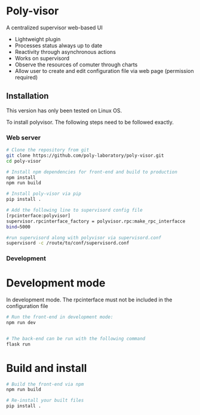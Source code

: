 # Poly-visor

A centralized supervisor web-based UI

* Lightweight plugin
* Processes status always up to date
* Reactivity through asynchronous actions
* Works on supervisord
* Observe the resources of comuter through charts
* Allow user to create and edit configuration file via web page (permission required)

## Installation

This version has only been tested on Linux OS.

To install polyvisor. The following steps need to be followed exactly.

### Web server

```bash
# Clone the repository from git
git clone https://github.com/poly-laboratory/poly-visor.git
cd poly-visor

# Install npm dependencies for front-end and build to production
npm install
npm run build

# Install poly-visor via pip
pip install .

# Add the following line to supervisord config file
[rpcinterface:polyvisor]
supervisor.rpcinterface_factory = polyvisor.rpc:make_rpc_interfacce
bind=5000

#run supervisord along with polyvisor via supervisord.conf
supervisord -c /route/to/conf/supervisord.conf
```

### Development

# Development mode
In development mode. The rpcinterface must not be included in the configuration file

```bash
# Run the front-end in development mode:
npm run dev


# The back-end can be run with the following command
flask run
```

# Build and install
```bash
# Build the front-end via npm
npm run build

# Re-install your built files
pip install .
```
